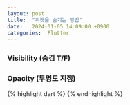 ```yaml
---
layout: post
title:  "위젯을 숨기는 방법"
date:   2024-01-05 14:09:00 +0900
categories:  Flutter
---
```


### Visibility (숨김 T/F)
### Opacity (투명도 지정)

{% highlight dart %}
{% endhighlight %}